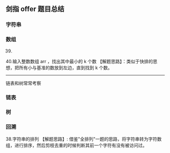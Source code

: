 ## 剑指 offer 题目总结
### 字符串

### 数组
39.
40.输入整数数组 arr ，找出其中最小的 k 个数
【解题思路】：类似于快排的思想，把所有小与基准的数放到左边，直到找到 k 个数。

---
链表和树常常考察
### 链表
### 树
### 回溯
38.字符串的排列
【解题思路】: 借鉴"全排列"一题的思路，将字符串转为字符数组，进行排序，然后剪枝去重的时候判断其前一个字符有没有被访问过。


